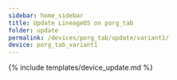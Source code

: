 ```yaml
---
sidebar: home_sidebar
title: Update LineageOS on porg_tab
folder: update
permalink: /devices/porg_tab/update/variant1/
device: porg_tab_variant1
---
```

{% include templates/device_update.md %}
